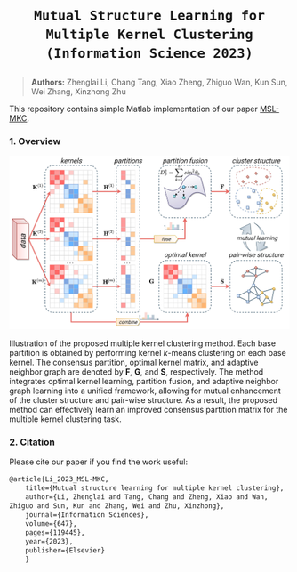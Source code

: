 # <p align=center>`Mutual Structure Learning for Multiple Kernel Clustering (Information Science 2023)`</p>

> **Authors:**
Zhenglai Li, Chang Tang, Xiao Zheng, Zhiguo Wan, Kun Sun, Wei Zhang, Xinzhong Zhu

This repository contains simple Matlab implementation of our paper [MSL-MKC](https://www.sciencedirect.com/science/article/pii/S0020025523010307).

### 1. Overview

<p align="center">
    <img src="assest/MSL-MKC.jpg"/> <br />
</p>

Illustration of the proposed multiple kernel clustering method. Each base partition is obtained by performing kernel $k$-means clustering on each base kernel. The consensus partition, optimal kernel matrix, and adaptive neighbor graph are denoted by $\mathbf{F}$, $\mathbf{G}$, and $\mathbf{S}$, respectively. The method integrates optimal kernel learning, partition fusion, and adaptive neighbor graph learning into a unified framework, allowing for mutual enhancement of the cluster structure and pair-wise structure. As a result, the proposed method can effectively learn an improved consensus partition matrix for the multiple kernel clustering task. <br>

### 2. Citation

Please cite our paper if you find the work useful:

    @article{Li_2023_MSL-MKC,
        title={Mutual structure learning for multiple kernel clustering},
        author={Li, Zhenglai and Tang, Chang and Zheng, Xiao and Wan, Zhiguo and Sun, Kun and Zhang, Wei and Zhu, Xinzhong},
        journal={Information Sciences},
        volume={647},
        pages={119445},
        year={2023},
        publisher={Elsevier}
        }